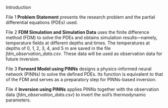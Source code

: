 Introduction

File 1 **Problem Statement** presents the research problem and the partial differential equations (PDEs) used.

File 2 **FDM Simulation and Simulation Data** uses the finite difference method (FDM) to solve the PDEs and obtains simulation results—namely, temperature fields at different depths and times. The temperatures at depths of 0, 1, 2, 3, 4, and 5 m are saved in the file *fdm_observation_data.csv*. These data will be used as observation data for future inversion.

File 3 **Forward Model using PINNs** designs a physics-informed neural network (PINNs) to solve the defined PDEs. Its function is equivalent to that of the FDM and serves as a preparatory step for PINNs-based inversion.

File 4 **Inversion using PINNs** applies PINNs together with the observation data (*fdm_observation_data.csv*) to invert the soil’s thermodynamic parameters.
